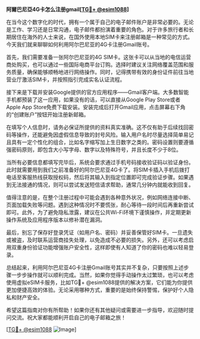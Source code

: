 **阿爾巴尼亞4G卡怎么注册gmail[[TG💪+ @esim1088](https://t.me/s/esim1088)]**

在当今这个数字化的时代，拥有一个属于自己的电子邮件账户是非常必要的。无论是工作、学习还是日常沟通，电子邮件都扮演着重要的角色。对于许多旅行者和长期居住在海外的人士来说，在国外使用本地SIM卡来注册邮箱是一种常见的方式。今天我们就来聊聊如何利用阿尔巴尼亚的4G卡注册Gmail账号。

首先，我们需要准备一张阿尔巴尼亚的4G SIM卡。这张卡可以从当地的电信运营商处购买，也可以通过一些国际电商平台订购。选择时建议关注网络覆盖范围和服务质量，确保能够顺畅地进行网络操作。同时，记得携带有效的身份证件前往当地营业厅激活SIM卡，并按照指引完成实名认证流程。

接下来是下载并安装Google提供的官方应用程序——Gmail客户端。大多数智能手机都预装了这一应用，如果没有的话，可以直接从Google Play Store或者Apple App Store免费下载安装。安装完成后打开Gmail应用，点击屏幕右下角的“创建账户”按钮开始注册新邮箱。

在填写个人信息时，请务必保证所提供的资料真实准确。这不仅有助于后续找回密码等操作，还能避免因虚假信息导致的封号风险。输入用户名时尽量选择简单易记且具有一定个性化的组合，比如名字缩写加上生日数字之类的。密码设置则要遵循强密码原则，即包含大小写字母、数字以及特殊符号，并且长度不少于8位。

当所有必要信息都填写完毕后，系统会要求通过手机号码接收验证码以验证身份。此时就需要用到我们之前准备好的阿尔巴尼亚4G卡了。将SIM卡插入手机后拨打电话至客服热线获取授权码，然后将其输入到指定位置即可完成验证步骤。如果遇到无法接通的情况，则可以尝试发送短信请求帮助，通常几分钟内就能收到回复。

值得注意的是，在整个注册过程中可能会遇到各种意外状况，例如网络连接中断、页面加载失败等问题。遇到这种情况时不要慌张，耐心等待一段时间后再重新尝试即可。此外，为了避免隐私泄露，建议在公共Wi-Fi环境下谨慎操作，并定期更新操作系统及应用程序版本以修补潜在漏洞。

最后，别忘了保存好登录凭证（如用户名、密码）并妥善保管好SIM卡。一旦遗失或被盗，及时联系运营商挂失处理，以免造成不必要的损失。另外，还可以考虑启用双重身份验证功能增强账户安全性，这样即使有人知道了你的密码也难以轻易登录。

总结起来，利用阿尔巴尼亚4G卡注册Gmail账号其实并不复杂，只要按照上述步骤一步步操作就可以顺利完成。当然，如果你觉得手动操作太过繁琐，也可以考虑使用虚拟eSIM卡服务，比如TG💪+ @esim1088提供的解决方案，它们能为你提供更加便捷高效的体验。无论采用哪种方式，重要的是始终保持警惕，保护好个人隐私和财产安全。

希望这篇指南对你有所帮助！如果你还有其他疑问或需要进一步指导，欢迎随时提问交流。祝大家都能顺利开启自己的电子邮箱之旅！

[[TG💪+ @esim1088](https://t.me/s/esim1088) ![Image](https://i.postimg.cc/4NQfJmqS/Snipaste-2025-05-13-00-14-12.png)]